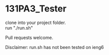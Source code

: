 # 131PA3_Tester  
clone into your project folder.  
run "./run.sh"   
  
Pull requests welcome.


Disclaimer: run.sh has not been tested on ieng6  
